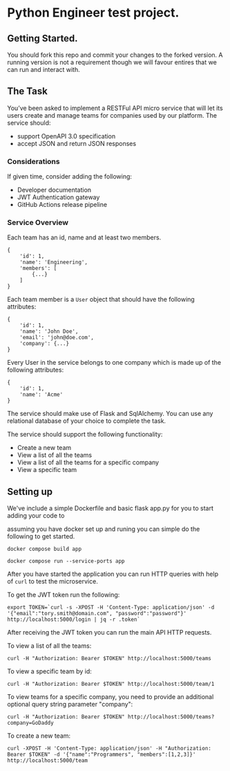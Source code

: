 # Python Engineer test project.

## Getting Started.

You should fork this repo and commit your changes to the forked version.  A running version is not a requirement though we will favour entires that we can run and interact with.

## The Task

You’ve been asked to implement a RESTFul API micro service that will let its users create and manage teams for companies used by our platform. The service should:

* support OpenAPI 3.0 specification
* accept JSON and return JSON responses


### Considerations
If given time, consider adding the following:

* Developer documentation
* JWT Authentication gateway
* GitHub Actions release pipeline


### Service Overview

Each team has an id, name and at least two members.
```
{
    'id': 1,
    'name': 'Engineering',
    'members': [
        {...}
    ]
}
```

Each team member is a `User` object that should have the following attributes:
```
{
    'id': 1,
    'name': 'John Doe',
    'email': 'john@doe.com',
    'company': {...}
}
```

Every User in the service belongs to one company which is made up of the following attributes:

```
{
    'id': 1,
    'name': 'Acme'
}
```

The service should make use of Flask and SqlAlchemy.  You can use any relational database of your choice to complete the task.

The service should support the following functionality:
* Create a new team
* View a list of all the teams
* View a list of all the teams for a specific company
* View a specific team


## Setting up

We've include a simple Dockerfile and basic flask app.py for you to start adding your code to

assuming you have docker set up and runing you can simple do the following to get started.

`docker compose build app`

`docker compose run --service-ports app`

After you have started the application you can run HTTP queries with help of `curl` to test the microservice.

To get the JWT token run the following:

```
export TOKEN=`curl -s -XPOST -H 'Content-Type: application/json' -d '{"email":"tory.smith@domain.com", "password":"password"}' http://localhost:5000/login | jq -r .token`
```

After receiving the JWT token you can run the main API HTTP requests.

To view a list of all the teams:

`curl -H "Authorization: Bearer $TOKEN" http://localhost:5000/teams`

To view a specific team by id:

`curl -H "Authorization: Bearer $TOKEN" http://localhost:5000/team/1`

To view teams for a specific company, you need to provide an additional optional query string parameter "company":

`curl -H "Authorization: Bearer $TOKEN" http://localhost:5000/teams?company=GoDaddy`

To create a new team:

```
curl -XPOST -H 'Content-Type: application/json' -H "Authorization: Bearer $TOKEN" -d '{"name":"Programmers", "members":[1,2,3]}' http://localhost:5000/team
```

